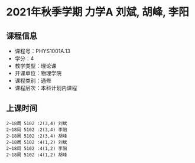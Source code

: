 # 2021年秋季学期 力学A 刘斌, 胡峰, 李阳






## 课程信息

- 课程号：PHYS1001A.13
- 学分：4
- 教学类型：理论课
- 开课单位：物理学院
- 课程类别：通修
- 课程层次：本科计划内课程

## 上课时间

```
2~18周 5102 :2(3,4) 刘斌
2~18周 5102 :2(3,4) 李阳
2~18周 5102 :2(3,4) 胡峰
2~18周 5102 :4(1,2) 刘斌
2~18周 5102 :4(1,2) 李阳
2~18周 5102 :4(1,2) 胡峰
```

